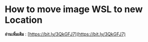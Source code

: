 # How to move image WSL to new Location

**อ่านเพิ่มเติม** : [https://bit.ly/3QkGFJ7](https://bit.ly/3QkGFJ7)
